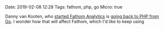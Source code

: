 Date: 2019-02-08 12:28
Tags: fathom, php, go
Micro: true

Danny van Kooten, who [started Fathom Analytics](https://usefathom.com/) is [going back to PHP from Go](https://dannyvankooten.com/from-go-back-to-php-again/). I wonder how that will affect Fathom, which I'd like to keep using
